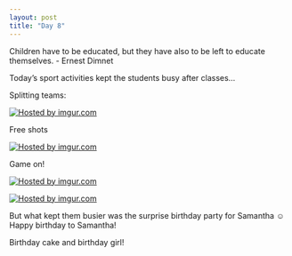 ```yaml
---
layout: post
title: "Day 8"
---
```


Children have to be educated, but they have also to be left to educate themselves. - Ernest Dimnet  

Today’s sport activities kept the students busy after classes…

Splitting teams:

<a href="http://imgur.com/4Hy39cR"><img src="http://i.imgur.com/4Hy39cR.jpg" title="Hosted by imgur.com" /></a>

Free shots

<a href="http://imgur.com/RxZK3zO"><img src="http://i.imgur.com/RxZK3zO.jpg" title="Hosted by imgur.com" /></a>

Game on!

<a href="http://imgur.com/2cYmHZF"><img src="http://i.imgur.com/2cYmHZF.jpg" title="Hosted by imgur.com" /></a>

<a href="http://imgur.com/SkKgrAS"><img src="http://i.imgur.com/SkKgrAS.jpg" title="Hosted by imgur.com" /></a>

But what kept them busier was the surprise birthday party for Samantha ☺ Happy birthday to Samantha!

Birthday cake and birthday girl!

